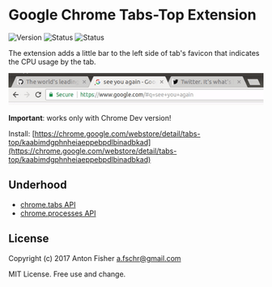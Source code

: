 # Google Chrome Tabs-Top Extension

![Version](https://img.shields.io/badge/version-1.0.0-green.svg)
![Status](https://img.shields.io/badge/status-alpha-red.svg)
![Status](https://img.shields.io/badge/chrome_version-dev_only-red.svg)

The extension adds a little bar to the left side of tab's favicon that indicates the CPU usage by the tab.

![Demo](https://raw.githubusercontent.com/antonfisher/chrome-tabs-top-ext/docs/images/demo-1.gif)

**Important**: works only with Chrome Dev version!

Install: [https://chrome.google.com/webstore/detail/tabs-top/kaabimdgphnheiaeppebpdlbinadbkad](https://chrome.google.com/webstore/detail/tabs-top/kaabimdgphnheiaeppebpdlbinadbkad)

## Underhood

- [chrome.tabs API](https://developer.chrome.com/extensions/tabs)
- [chrome.processes API](https://developer.chrome.com/extensions/processes)

## License

Copyright (c) 2017 Anton Fisher <a.fschr@gmail.com>

MIT License. Free use and change.
